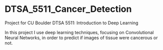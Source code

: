 # DTSA_5511_Cancer_Detection

Project for CU Boulder DTSA 5511: Introduction to Deep Learning

In this project I use deep learning techniques, focusing on Convolutional Neural Networks, in order to predict if images of tissue were cancerous or not. 
